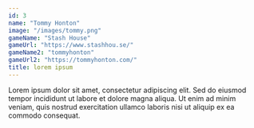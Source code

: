 ```yaml
---
id: 3
name: "Tommy Honton"
image: "/images/tommy.png"
gameName: "Stash House"
gameUrl: "https://www.stashhou.se/"
gameName2: "tommyhonton"
gameUrl2: "https://tommyhonton.com/"
title: lorem ipsum
---
```


Lorem ipsum dolor sit amet, consectetur adipiscing elit. Sed do eiusmod tempor incididunt ut labore et dolore magna aliqua. Ut enim ad minim veniam, quis nostrud exercitation ullamco laboris nisi ut aliquip ex ea commodo consequat.